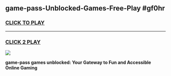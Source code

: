 
## game-pass-Unblocked-Games-Free-Play #gf0hr
<h3>
<a href="https://us.freeplayer.one?title=game-pass&ref=9M">CLICK TO PLAY</a></h3>
<hr>

<h3>
<a href="https://us.freeplayer.one?title=game-pass&ref=9M">CLICK 2 PLAY</a>
  
</h3>

<a href="https://us.freeplayer.one?title=game-pass&ref=9M"><img src="https://clearcache.store/games.png"></a>


**game-pass games unblocked: Your Gateway to Fun and Accessible Online Gaming**
